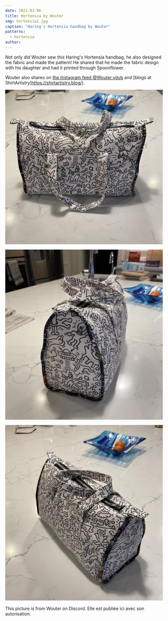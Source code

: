 ```yaml
---
date: 2021-03-06
title: Hortensia by Wouter
img: hortensia1.jpg
caption: "Haring's Hortensia handbag by Wouter"
patterns:
  - hortensia
author:
---
```


Not only did Wouter sew this Haring's Hortensia handbag, he also designed the fabric and made the pattern! He shared that he made the fabric design with his daughter and had it printed through Spoonflower.

Wouter also shares on [the Instagram feed @Wouter.vdub](https://www.instagram.com/Wouter.vdub/) and [blogs at ShirtArtistry]https://shirtartistry.blog/).

![Photo de l'avant](hortensia2.jpg)

![View of the side](hortensia3.jpg)

![View of the zipper](hortensia4.jpg)

<Note>

This picture is from Wouter on Discord. Elle est publiée ici avec son autorisation.

</Note>
